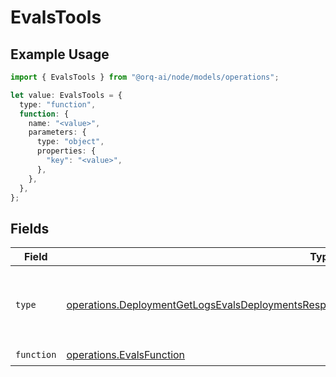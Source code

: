 # EvalsTools

## Example Usage

```typescript
import { EvalsTools } from "@orq-ai/node/models/operations";

let value: EvalsTools = {
  type: "function",
  function: {
    name: "<value>",
    parameters: {
      type: "object",
      properties: {
        "key": "<value>",
      },
    },
  },
};
```

## Fields

| Field                                                                                                                                                                                                        | Type                                                                                                                                                                                                         | Required                                                                                                                                                                                                     | Description                                                                                                                                                                                                  |
| ------------------------------------------------------------------------------------------------------------------------------------------------------------------------------------------------------------ | ------------------------------------------------------------------------------------------------------------------------------------------------------------------------------------------------------------ | ------------------------------------------------------------------------------------------------------------------------------------------------------------------------------------------------------------ | ------------------------------------------------------------------------------------------------------------------------------------------------------------------------------------------------------------ |
| `type`                                                                                                                                                                                                       | [operations.DeploymentGetLogsEvalsDeploymentsResponse200ApplicationJSONResponseBodyData17Type](../../models/operations/deploymentgetlogsevalsdeploymentsresponse200applicationjsonresponsebodydata17type.md) | :heavy_check_mark:                                                                                                                                                                                           | The type of the tool. Currently, only `function` is supported.                                                                                                                                               |
| `function`                                                                                                                                                                                                   | [operations.EvalsFunction](../../models/operations/evalsfunction.md)                                                                                                                                         | :heavy_check_mark:                                                                                                                                                                                           | N/A                                                                                                                                                                                                          |